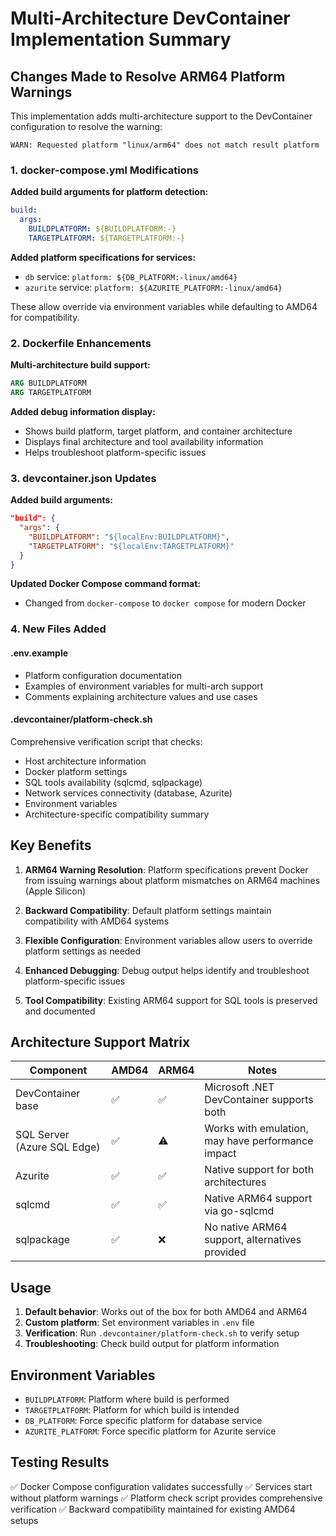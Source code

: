 # Multi-Architecture DevContainer Implementation Summary

## Changes Made to Resolve ARM64 Platform Warnings

This implementation adds multi-architecture support to the DevContainer configuration to resolve the warning:
```
WARN: Requested platform "linux/arm64" does not match result platform
```

### 1. docker-compose.yml Modifications

**Added build arguments for platform detection:**
```yaml
build:
  args:
    BUILDPLATFORM: ${BUILDPLATFORM:-}
    TARGETPLATFORM: ${TARGETPLATFORM:-}
```

**Added platform specifications for services:**
- `db` service: `platform: ${DB_PLATFORM:-linux/amd64}`
- `azurite` service: `platform: ${AZURITE_PLATFORM:-linux/amd64}`

These allow override via environment variables while defaulting to AMD64 for compatibility.

### 2. Dockerfile Enhancements

**Multi-architecture build support:**
```dockerfile
ARG BUILDPLATFORM
ARG TARGETPLATFORM
```

**Added debug information display:**
- Shows build platform, target platform, and container architecture
- Displays final architecture and tool availability information
- Helps troubleshoot platform-specific issues

### 3. devcontainer.json Updates

**Added build arguments:**
```json
"build": {
  "args": {
    "BUILDPLATFORM": "${localEnv:BUILDPLATFORM}",
    "TARGETPLATFORM": "${localEnv:TARGETPLATFORM}"
  }
}
```

**Updated Docker Compose command format:**
- Changed from `docker-compose` to `docker compose` for modern Docker

### 4. New Files Added

#### .env.example
- Platform configuration documentation
- Examples of environment variables for multi-arch support
- Comments explaining architecture values and use cases

#### .devcontainer/platform-check.sh
Comprehensive verification script that checks:
- Host architecture information
- Docker platform settings
- SQL tools availability (sqlcmd, sqlpackage)
- Network services connectivity (database, Azurite)
- Environment variables
- Architecture-specific compatibility summary

## Key Benefits

1. **ARM64 Warning Resolution**: Platform specifications prevent Docker from issuing warnings about platform mismatches on ARM64 machines (Apple Silicon)

2. **Backward Compatibility**: Default platform settings maintain compatibility with AMD64 systems

3. **Flexible Configuration**: Environment variables allow users to override platform settings as needed

4. **Enhanced Debugging**: Debug output helps identify and troubleshoot platform-specific issues

5. **Tool Compatibility**: Existing ARM64 support for SQL tools is preserved and documented

## Architecture Support Matrix

| Component | AMD64 | ARM64 | Notes |
|-----------|-------|-------|-------|
| DevContainer base | ✅ | ✅ | Microsoft .NET DevContainer supports both |
| SQL Server (Azure SQL Edge) | ✅ | ⚠️ | Works with emulation, may have performance impact |
| Azurite | ✅ | ✅ | Native support for both architectures |
| sqlcmd | ✅ | ✅ | Native ARM64 support via go-sqlcmd |
| sqlpackage | ✅ | ❌ | No native ARM64 support, alternatives provided |

## Usage

1. **Default behavior**: Works out of the box for both AMD64 and ARM64
2. **Custom platform**: Set environment variables in `.env` file
3. **Verification**: Run `.devcontainer/platform-check.sh` to verify setup
4. **Troubleshooting**: Check build output for platform information

## Environment Variables

- `BUILDPLATFORM`: Platform where build is performed
- `TARGETPLATFORM`: Platform for which build is intended  
- `DB_PLATFORM`: Force specific platform for database service
- `AZURITE_PLATFORM`: Force specific platform for Azurite service

## Testing Results

✅ Docker Compose configuration validates successfully
✅ Services start without platform warnings
✅ Platform check script provides comprehensive verification
✅ Backward compatibility maintained for existing AMD64 setups